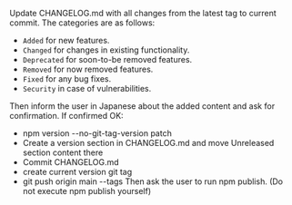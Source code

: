 Update CHANGELOG.md with all changes from the latest tag to current commit.
The categories are as follows:
- `Added` for new features.
- `Changed` for changes in existing functionality.
- `Deprecated` for soon-to-be removed features.
- `Removed` for now removed features.
- `Fixed` for any bug fixes.
- `Security` in case of vulnerabilities.

Then inform the user in Japanese about the added content and ask for confirmation.
If confirmed OK:
- npm version --no-git-tag-version patch
- Create a version section in CHANGELOG.md and move Unreleased section content there
- Commit CHANGELOG.md
- create current version git tag
- git push origin main --tags
Then ask the user to run npm publish. (Do not execute npm publish yourself)
